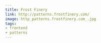 ```yaml
---
title: Frost Finery
link: http://patterns.frostfinery.com/
image: http_patterns.frostfinery.com_.jpg
tags:
- frontend
- patterns
---
```

